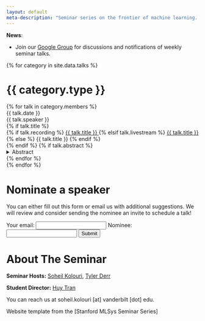 ```yaml
---
layout: default
meta-description: "Seminar series on the frontier of machine learning. Open to all Vanderbilt CS students Mondays 12:10-1:30 pm. Recordings are available to the public. "
---
```

**News**:

* Join our [Google Group](https://groups.google.com/forum/#!forum/vanderbiltml/join) for discussions and notifications of weekly seminar talks.

{% for category in site.data.talks %}
# {{ category.type }}
<div class="talk-list">
  {% for talk in category.members %}
  <div class="talk list-group-item">
  <div class="talk-date">{{ talk.date }}</div>
  <div class="talk-presenter">{{ talk.speaker }}</div>
  {% if talk.title %}
  <div>
    {% if talk.recording %}
      <span><a class="talk-title-link" href="{{ talk.recording }}">{{ talk.title }} <i class="bi bi-box-arrow-up-right"></i></a></span>
    {% elsif talk.livestream %}
      <span><a class="talk-title-link" href="{{ talk.livestream }}">{{ talk.title }} <i class="bi bi-box-arrow-up-right"></i></a></span>
    {% else %}
      <span>{{ talk.title }}</span>
    {% endif %}
  </div>
  {% endif %}
  {% if talk.abstract %}
    <details>
    <summary>Abstract</summary>
    {{ talk.abstract }}

    {% if talk.bio %}
    <br><br>
    <strong>Bio: </strong> {{ talk.bio }}
    {% endif %}

    {% if talk.recording %}
      <br><br>
      <strong><a href="{{ talk.recording }}">Video Link</a></strong>
    {% elsif talk.livestream %}
      <br><br>
      <strong><a href="{{ talk.livestream }}">Livestream Link</a></strong>
    {% endif %}
    </details>
  {% endif %}
  </div>
  {% endfor %}
</div>
{% endfor %}

# Nominate a speaker

You can either fill out this form or email us with additional suggestions. We will review and consider sending the nominee an invite to schedule a talk!

<form
  action="https://formspree.io/f/xdojqjrd"
  method="POST"
>
  <label>
    Your email:
    <input type="email" name="email">
  </label>
   <label>
    Nominee:
    <input type="text" name="nominee">
  </label>
  <!-- your other form fields go here -->
  <button type="submit">Submit</button>
</form>


# About The Seminar

**Seminar Hosts:** [Soheil Kolouri](https://skolouri.github.io/), [Tyler Derr](https://tylersnetwork.github.io/)

**Student Director:** [Huy Tran](https://huytranirl.github.io/)

<!-- **Executive Producers:** Matei Zaharia, Chris Ré. -->

You can reach us at soheil.kolouri [at] vanderbilt [dot] edu.

<!-- Please uncomment this part if you clone our source code! -->

Website template from the [Stanford MLSys Seminar Series]
